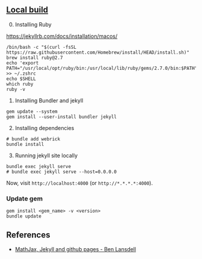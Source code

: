 ## [Local build](https://help.github.com/en/github/working-with-github-pages/testing-your-github-pages-site-locally-with-jekyll)

0. Installing Ruby

https://jekyllrb.com/docs/installation/macos/
```shell
/bin/bash -c "$(curl -fsSL https://raw.githubusercontent.com/Homebrew/install/HEAD/install.sh)"
brew install ruby@2.7
echo 'export PATH="/usr/local/opt/ruby/bin:/usr/local/lib/ruby/gems/2.7.0/bin:$PATH"' >> ~/.zshrc
echo $SHELL
which ruby
ruby -v
```

1. Installing Bundler and jekyll

```shell
gem update --system
gem install --user-install bundler jekyll
```

2. Installing dependencies

```shell
# bundle add webrick
bundle install
```

3. Running jekyll site locally

```shell
bundle exec jekyll serve
# bundle exec jekyll serve --host=0.0.0.0
```

Now, visit `http://localhost:4000` (or `http://*.*.*.*:4000`).

### Update gem

```
gem install <gem_name> -v <version>
bundle update
```

## References
- [MathJax, Jekyll and github pages - Ben Lansdell](https://benlansdell.github.io/computing/mathjax/)
